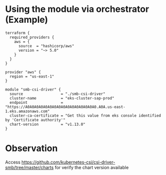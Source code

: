 # Using the module via orchestrator (Example)
```
terraform {
  required_providers {
    aws = {
      source  = "hashicorp/aws"
      version = "~> 5.0"
    }
  }
}

provider "aws" {
  region = "us-east-1"
}

module "smb-csi-driver" {
  source                 = "./smb-csi-driver"
  cluster-name           = "eks-cluster-sap-prod"
  endpoint               = "https://A0A0A0A0A0A0A0A0A0A0A0A0A0A0A0A0.A0A.us-east-1.eks.amazonaws.com"
  cluster-ca-certificate = "Get this value from eks console identified by 'Certificate authority'"
  chart-version          = "v1.13.0"
}
```
# Observation
Access https://github.com/kubernetes-csi/csi-driver-smb/tree/master/charts for verify the chart version available
